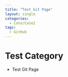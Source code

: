 ```yaml
---
title: "Test Git Page"
layout: single
categories:
  - Cate/Cate2
tags:
  - GitHub
---
```


# Test Category

- Test Git Page